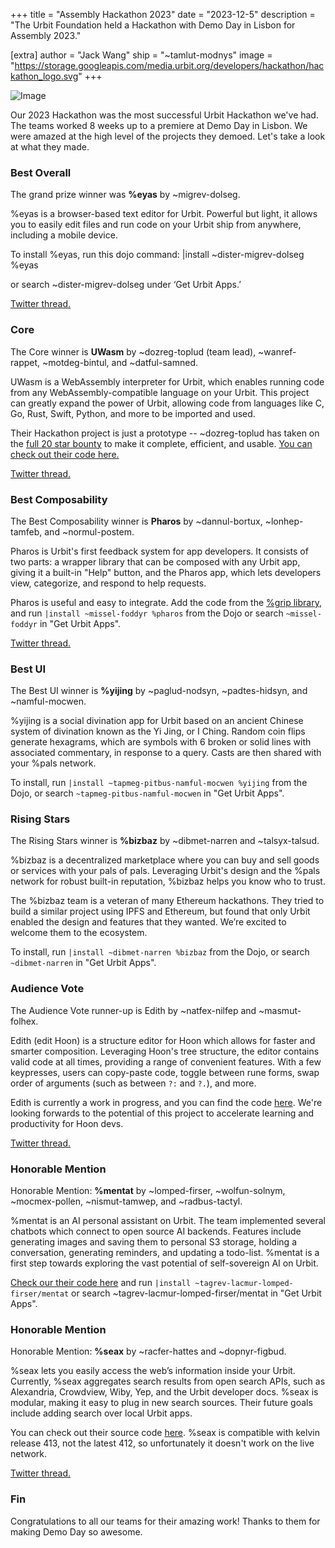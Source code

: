 +++
title = "Assembly Hackathon 2023"
date = "2023-12-5"
description = "The Urbit Foundation held a Hackathon with Demo Day in Lisbon for Assembly 2023."

[extra]
author = "Jack Wang"
ship = "~tamlut-modnys"
image = "https://storage.googleapis.com/media.urbit.org/developers/hackathon/hackathon_logo.svg"
+++

![Image](https://storage.googleapis.com/media.urbit.org/developers/hackathon/hackathon_logo.svg)

Our 2023 Hackathon was the most successful Urbit Hackathon we've had. The teams worked 8 weeks up to a premiere at Demo Day in Lisbon. We were amazed at the high level of the projects they demoed. Let's take a look at what they made.

### Best Overall

The grand prize winner was **%eyas** by ~migrev-dolseg.

%eyas is a browser-based text editor for Urbit. Powerful but light, it allows you to easily edit files and run code on your Urbit ship from anywhere, including a mobile device. 

To install %eyas, run this dojo command:
|install ~dister-migrev-dolseg %eyas

or search ~dister-migrev-dolseg under ‘Get Urbit Apps.’

[Twitter thread.](https://twitter.com/urbitfoundation/status/1724540353506660671)

### Core

The Core winner is **UWasm** by ~dozreg-toplud (team lead), ~wanref-rappet, ~motdeg-bintul, and ~datful-samned.

UWasm is a WebAssembly interpreter for Urbit, which enables running code from any WebAssembly-compatible language on your Urbit. This project can greatly expand the power of Urbit, allowing code from languages like C, Go, Rust, Swift, Python, and more to be imported and used.

Their Hackathon project is just a prototype -- ~dozreg-toplud has taken on the [full 20 star bounty](https://urbit.org/grants/wasm-nock) to make it complete, efficient, and usable. [You can check out their code here.](https://github.com/Quodss/urwasm)

[Twitter thread.](https://twitter.com/urbitfoundation/status/1724887846136184899)

### Best Composability

The Best Composability winner is **Pharos** by ~dannul-bortux, ~lonhep-tamfeb, and ~normul-postem.

Pharos is Urbit's first feedback system for app developers. It consists of two parts: a wrapper library that can be composed with any Urbit app, giving it a built-in "Help" button, and the Pharos app, which lets developers view, categorize, and respond to help requests.

Pharos is useful and easy to integrate. Add the code from the [%grip library](https://github.com/SuperCoolYun/grip), and run `|install ~missel-foddyr %pharos` from the Dojo or search `~missel-foddyr` in "Get Urbit Apps".

[Twitter thread.](https://twitter.com/urbitfoundation/status/1725276107665019384)

### Best UI

The Best UI winner is **%yijing** by ~paglud-nodsyn, ~padtes-hidsyn, and ~namful-mocwen.

%yijing is a social divination app for Urbit based on an ancient Chinese system of divination known as the Yi Jing, or I Ching. Random coin flips generate hexagrams, which are symbols with 6 broken or solid lines with associated commentary, in response to a query. Casts are then shared with your %pals network.

To install, run
`|install ~tapmeg-pitbus-namful-mocwen %yijing`
from the Dojo, or search `~tapmeg-pitbus-namful-mocwen` in "Get Urbit Apps".

### Rising Stars

The Rising Stars winner is **%bizbaz** by ~dibmet-narren and ~talsyx-talsud.

%bizbaz is a decentralized marketplace where you can buy and sell goods or services with your pals of pals. Leveraging Urbit's design and the %pals network for robust built-in reputation, %bizbaz helps you know who to trust.

The %bizbaz team is a veteran of many Ethereum hackathons. They tried to build a similar project using IPFS and Ethereum, but found that only Urbit enabled the design and features that they wanted. We’re excited to welcome them to the ecosystem.

To install, run
`|install ~dibmet-narren %bizbaz`
from the Dojo, or search `~dibmet-narren` in "Get Urbit Apps".

### Audience Vote

The Audience Vote runner-up is Edith by ~natfex-nilfep and ~masmut-folhex.

Edith (edit Hoon) is a structure editor for Hoon which allows for faster and smarter composition. Leveraging Hoon's tree structure, the editor contains valid code at all times, providing a range of convenient features. With a few keypresses, users can copy-paste code, toggle between rune forms, swap order of arguments (such as between `?:` and `?.`), and more.

Edith is currently a work in progress, and you can find the code [here](https://git.sr.ht/~stakar/edith). We're looking forwards to the potential of this project to accelerate learning and productivity for Hoon devs.

[Twitter thread.](https://twitter.com/urbitfoundation/status/1727379621770109272)

### Honorable Mention

Honorable Mention: **%mentat** by ~lomped-firser, ~wolfun-solnym, ~mocmex-pollen, ~nismut-tamwep, and ~radbus-tactyl.

%mentat is an AI personal assistant on Urbit. The team implemented several chatbots which connect to open source AI backends. Features include generating images and saving them to personal S3 storage, holding a conversation, generating reminders, and updating a todo-list. %mentat is a first step towards exploring the vast potential of self-sovereign AI on Urbit.

[Check our their code here](https://github.com/gusmacaulay/mentat) and run
`|install ~tagrev-lacmur-lomped-firser/mentat`
or search ~tagrev-lacmur-lomped-firser/mentat in "Get Urbit Apps".

### Honorable Mention

Honorable Mention: **%seax** by ~racfer-hattes and ~dopnyr-figbud.

%seax lets you easily access the web’s information inside your Urbit. Currently, %seax aggregates search results from open search APIs, such as Alexandria, Crowdview, Wiby, Yep, and the Urbit developer docs. %seax is modular, making it easy to plug in new search sources. Their future goals include adding search over local Urbit apps.

You can check out their source code [here](https://github.com/ilyakooo0/seax). %seax is compatible with kelvin release 413, not the latest 412, so unfortunately it doesn't work on the live network.

[Twitter thread.](https://twitter.com/urbitfoundation/status/1729947324095369370)

### Fin
Congratulations to all our teams for their amazing work! Thanks to them for making Demo Day so awesome.

